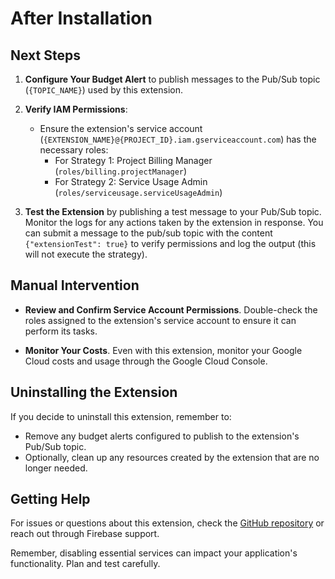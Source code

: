# After Installation

## Next Steps

1. **Configure Your Budget Alert** to publish messages to the Pub/Sub topic (`{TOPIC_NAME}`) used by this extension.

2. **Verify IAM Permissions**:

   - Ensure the extension's service account (`{EXTENSION_NAME}@{PROJECT_ID}.iam.gserviceaccount.com`) has the necessary roles:
     - For Strategy 1: Project Billing Manager (`roles/billing.projectManager`)
     - For Strategy 2: Service Usage Admin (`roles/serviceusage.serviceUsageAdmin`)

3. **Test the Extension** by publishing a test message to your Pub/Sub topic. Monitor the logs for any actions taken by the extension in response. You can submit a message to the pub/sub topic with the content `{"extensionTest": true}` to verify permissions and log the output (this will not execute the strategy).

## Manual Intervention

- **Review and Confirm Service Account Permissions**. Double-check the roles assigned to the extension's service account to ensure it can perform its tasks.

- **Monitor Your Costs**. Even with this extension, monitor your Google Cloud costs and usage through the Google Cloud Console.

## Uninstalling the Extension

If you decide to uninstall this extension, remember to:

- Remove any budget alerts configured to publish to the extension's Pub/Sub topic.
- Optionally, clean up any resources created by the extension that are no longer needed.

## Getting Help

For issues or questions about this extension, check the [GitHub repository](https://github.com/deep-rock-development/auto-stop-firebase-ext) or reach out through Firebase support.

Remember, disabling essential services can impact your application's functionality. Plan and test carefully.
